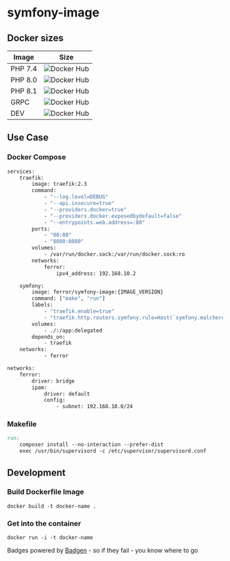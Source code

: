 # symfony-image

## Docker sizes

| Image   | Size                                                                        |
|---------|-----------------------------------------------------------------------------|
| PHP 7.4 | ![Docker Hub](https://badgen.net/docker/size/ferror/symfony-image/7.4)      |
| PHP 8.0 | ![Docker Hub](https://badgen.net/docker/size/ferror/symfony-image/8.0)      |
| PHP 8.1 | ![Docker Hub](https://badgen.net/docker/size/ferror/symfony-image/8.1)      |
| GRPC    | ![Docker Hub](https://badgen.net/docker/size/ferror/symfony-image/8.0-grpc) |
| DEV     | ![Docker Hub](https://badgen.net/docker/size/ferror/symfony-image/dev)      |

## Use Case
### Docker Compose
```dockerfile
services:
    traefik:
        image: traefik:2.3
        command:
            - "--log.level=DEBUG"
            - "--api.insecure=true"
            - "--providers.docker=true"
            - "--providers.docker.exposedbydefault=false"
            - "--entrypoints.web.address=:80"
        ports:
            - "80:80"
            - "8080:8080"
        volumes:
            - /var/run/docker.sock:/var/run/docker.sock:ro
        networks:
            ferror:
                ipv4_address: 192.168.10.2

    symfony:
        image: ferror/symfony-image:{IMAGE_VERSION}
        command: ["make", "run"]
        labels:
            - "traefik.enable=true"
            - "traefik.http.routers.symfony.rule=Host(`symfony.malcherczyk.localhost`)"
        volumes:
            - ./:/app:delegated
        depends_on:
            - traefik
	networks:
            - ferror

networks:
    ferror:
        driver: bridge
        ipam:
            driver: default
            config:
                - subnet: 192.168.10.0/24
```

### Makefile
```makefile
run:
	composer install --no-interaction --prefer-dist
	exec /usr/bin/supervisord -c /etc/supervisor/supervisord.conf
```

## Development
### Build Dockerfile Image

`docker build -t docker-name .`

### Get into the container

`docker run -i -t docker-name`

Badges powered by [Badgen](https://badgen.net) - so if they fail - you know where to go
